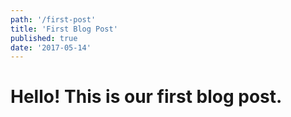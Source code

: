 ```yaml
---
path: '/first-post'
title: 'First Blog Post'
published: true
date: '2017-05-14'
---
```


# Hello! This is our first blog post.